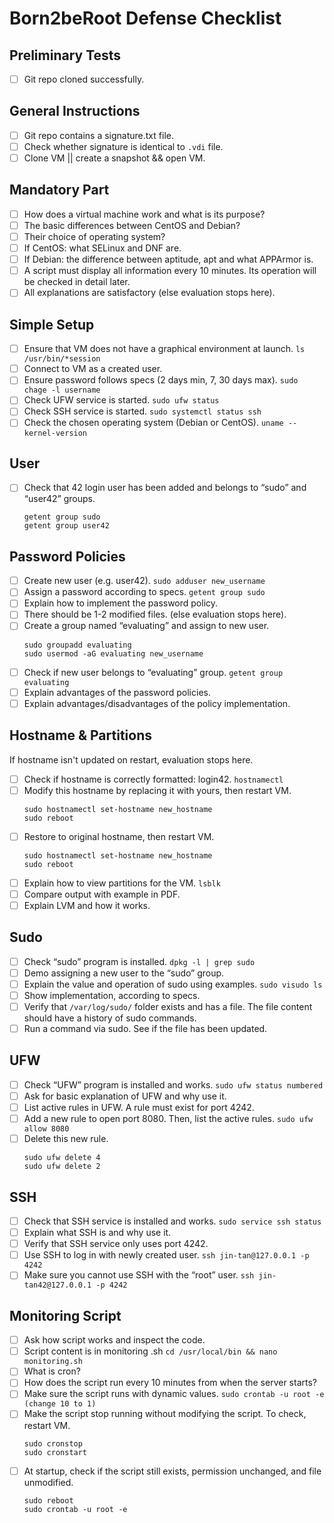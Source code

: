 # Born2beRoot Defense Checklist

## Preliminary Tests

- [ ] Git repo cloned successfully.

## General Instructions

- [ ] Git repo contains a signature.txt file.
- [ ] Check whether signature is identical to `.vdi` file. 
- [ ] Clone VM || create a snapshot && open VM.

## Mandatory Part

- [ ] How does a virtual machine work and what is its purpose?
- [ ] The basic differences between CentOS and Debian?
- [ ] Their choice of operating system?
- [ ] If CentOS: what SELinux and DNF are.
- [ ] If Debian: the difference between aptitude, apt and what APPArmor is.
- [ ] A script must display all information every 10 minutes. Its operation will be checked in detail later.
- [ ] All explanations are satisfactory (else evaluation stops here).

## Simple Setup

- [ ] Ensure that VM does not have a graphical environment at launch. `ls /usr/bin/*session`
- [ ] Connect to VM as a created user.
- [ ] Ensure password follows specs (2 days min, 7, 30 days max).
	`sudo chage -l username`
- [ ] Check UFW service is started.
	`sudo ufw status`
- [ ] Check SSH service is started.
	`sudo systemctl status ssh`
- [ ] Check the chosen operating system (Debian or CentOS).
	`uname --kernel-version`

## User

- [ ] Check that 42 login user has been added and belongs to “sudo” and “user42” groups.
	```
	getent group sudo
	getent group user42
	```

## Password Policies

- [ ] Create new user (e.g. user42).
	`sudo adduser new_username`
- [ ] Assign a password according to specs.
	`getent group sudo`
- [ ] Explain how to implement the password policy. 
- [ ] There should be 1-2 modified files. (else evaluation stops here).
- [ ] Create a group named “evaluating” and assign to new user.
	```
	sudo groupadd evaluating
	sudo usermod -aG evaluating new_username
	```
- [ ] Check if new user belongs to “evaluating” group.
	`getent group evaluating`
- [ ] Explain advantages of the password policies.
- [ ] Explain advantages/disadvantages of the policy implementation.

## Hostname & Partitions

If hostname isn't updated on restart, evaluation stops here.

- [ ] Check if hostname is correctly formatted: login42.
	`hostnamectl`
- [ ] Modify this hostname by replacing it with yours, then restart VM.
	```
	sudo hostnamectl set-hostname new_hostname
	sudo reboot
	```
- [ ] Restore to original hostname, then restart VM.
	```
	sudo hostnamectl set-hostname new_hostname
	sudo reboot
	```
- [ ] Explain how to view partitions for the VM.
	`lsblk`
- [ ] Compare output with example in PDF.
- [ ] Explain LVM and how it works.

## Sudo

- [ ] Check “sudo” program is installed.
	`dpkg -l | grep sudo`
- [ ] Demo assigning a new user to the “sudo” group.
- [ ] Explain the value and operation of sudo using examples.
	`sudo visudo ls`
- [ ] Show implementation, according to specs.
- [ ] Verify that `/var/log/sudo/` folder exists and has a file. The file content should have a history of sudo commands.
- [ ] Run a command via sudo. See if the file has been updated.

## UFW

- [ ] Check “UFW” program is installed and works.
	`sudo ufw status numbered`
- [ ] Ask for basic explanation of UFW and why use it.
- [ ] List active rules in UFW. A rule must exist for port 4242.
- [ ] Add a new rule to open port 8080. Then, list the active rules.
	`sudo ufw allow 8080`
- [ ] Delete this new rule.
	```
	sudo ufw delete 4
	sudo ufw delete 2
	```

## SSH

- [ ] Check that SSH service is installed and works.
	`sudo service ssh status`
- [ ] Explain what SSH is and why use it.
- [ ] Verify that SSH service only uses port 4242.
- [ ] Use SSH to log in with newly created user.
	`ssh jin-tan@127.0.0.1 -p 4242`
- [ ] Make sure you cannot use SSH with the “root” user.
	`ssh jin-tan42@127.0.0.1 -p 4242`

## Monitoring Script

- [ ] Ask how script works and inspect the code.
- [ ] Script content is in monitoring .sh
	`cd /usr/local/bin && nano monitoring.sh`
- [ ] What is cron?
- [ ] How does the script run every 10 minutes from when the server starts?
- [ ] Make sure the script runs with dynamic values.
	`sudo crontab -u root -e (change 10 to 1)`
- [ ] Make the script stop running without modifying the script. To check, restart VM.
	```
	sudo cronstop
	sudo cronstart
	```
- [ ] At startup, check if the script still exists, permission unchanged, and file unmodified.
	```
	sudo reboot
	sudo crontab -u root -e
	```

